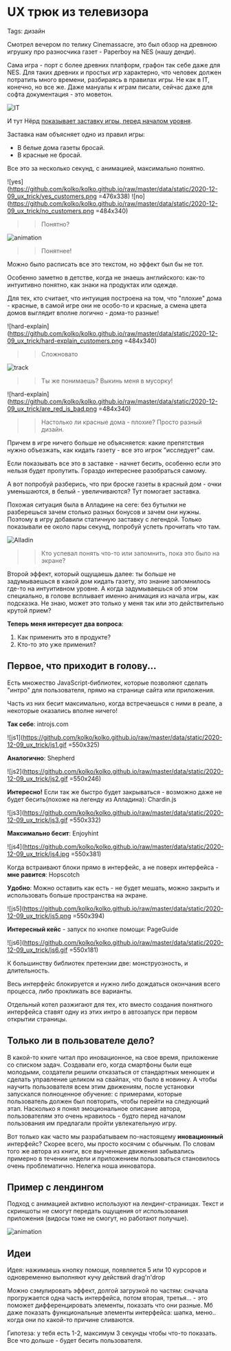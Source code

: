 # UX трюк из телевизора
Tags: дизайн


Смотрел вечером по телику Cinemassacre, это был обзор на древнюю игрушку про разносчика газет - Paperboy на NES (нашу денди).

Сама игра - порт с более древних платформ, графон так себе даже для NES. Для таких древних и простых игр характерно, что человек должен потратить много времени, разбираясь в правилах игры. Не как в IT, конечно, но все же. Даже мануалы к играм писали, сейчас даже для софта документация - это моветон.

![IT](https://github.com/kolko/kolko.github.io/raw/master/data/static/2020-12-09_ux_trick/it.png)

И тут Нёрд [показывает заставку игры, перед началом уровня](https://www.youtube.com/embed/5oH0rzY5zOA?start=140).

Заставка нам объясняет одно из правил игры:
  * В белые дома газеты бросай.
  * В красные не бросай.

Все это за несколько секунд, с анимацией, максимально понятно.

![yes](https://github.com/kolko/kolko.github.io/raw/master/data/static/2020-12-09_ux_trick/yes_customers.png =476x338) ![no](https://github.com/kolko/kolko.github.io/raw/master/data/static/2020-12-09_ux_trick/no_customers.png =484x340)

>> Понятно?

![animation](https://github.com/kolko/kolko.github.io/raw/master/data/static/2020-12-09_ux_trick/animation.gif)

>> Понятнее!

Можно было расписать все это текстом, но эффект был бы не тот.

Особенно заметно в детстве, когда не знаешь английского: как-то интуитивно понятно, как знаки на продуктах или одежде.

Для тех, кто считает, что интуиция построена на том, что "плохие" дома - красные, в самой игре они не особо-то и красные, а смена цвета домов выглядит вполне логично - дома-то разные!


![hard-explain](https://github.com/kolko/kolko.github.io/raw/master/data/static/2020-12-09_ux_trick/hard-explain_customers.png =484x340)
>> Сложновато


![track](https://github.com/kolko/kolko.github.io/raw/master/data/static/2020-12-09_ux_trick/trash.jpg)
>> Ты же понимаешь? Выкинь меня в мусорку!


![hard-explain](https://github.com/kolko/kolko.github.io/raw/master/data/static/2020-12-09_ux_trick/are_red_is_bad.png =484x340)
>> Настолько ли красные дома - плохие? Просто разный дизайн.


Причем в игре ничего больше не объясняется: какие препятствия нужно объезжать, как кидать газету - все это игрок "исследует" сам.

Если показывать все это в заcтавке - начнет бесить, особенно если это нельзя будет пропутить. Гораздо интереснее разобраться самому.

А вот попробуй разберись, что при броске газеты в красный дом - очки уменьшаются, в белый - увеличиваются? Тут помогает заставка.

Похожая ситуация была в Алладине на сеге: без бутылки не разберешься зачем столько разных бонусов и зачем они нужны. Поэтому в игру добавили статичную заставку с легендой. Только показывали ее около пары секунд, попробуй успеть прочитать что там.

![Alladin](https://github.com/kolko/kolko.github.io/raw/master/data/static/2020-12-09_ux_trick/aladdin.jpg)
>> Кто успевал понять что-то или запомнить, пока это было на экране?

Второй эффект, который ощущаешь далее: ты больше не задумываешься в какой дом кидать газету, это знание запомнилось где-то на интуитивном уровне. А когда задумываешься об этом специально, в голове всплывает именно анимация из начала игры, как подсказка. Не знаю, может это только у меня так или это действительно крутой прием?


**Теперь меня интересует два вопроса**:
1. Как применить это в продукте?
2. Кто-то это уже применил?



## Первое, что приходит в голову...

Есть множество JavaScript-библиотек, которые позволяют сделать "интро" для пользователя, прямо на странице сайта или приложения.

Часть из них бесит максимально, когда встречаешься с ними в реале, а некоторые оказались вполне ничего!


**Так себе**: introjs.com

![js1](https://github.com/kolko/kolko.github.io/raw/master/data/static/2020-12-09_ux_trick/js1.gif =550x325)

**Аналогично**: Shepherd

![js2](https://github.com/kolko/kolko.github.io/raw/master/data/static/2020-12-09_ux_trick/js2.gif =550x246)

**Интересно!** Если так же быстро будет закрываться - возможно даже не будет бесить(похоже на легенду из Алладина): Chardin.js

![js3](https://github.com/kolko/kolko.github.io/raw/master/data/static/2020-12-09_ux_trick/js3.gif =550x332)

**Максимально бесит**: Enjoyhint

![js4](https://github.com/kolko/kolko.github.io/raw/master/data/static/2020-12-09_ux_trick/js4.jpg =550x381)

Когда встраивают блоки прямо в интерфейс, а не поверх интерфейса - **мне равится**: Hopscotch

**Удобно**: Можно оставить как есть - не будет мешать, можно закрыть и использовать больше пространства на экране.

![js5](https://github.com/kolko/kolko.github.io/raw/master/data/static/2020-12-09_ux_trick/js5.png =550x394)

**Интересный кейс** - запуск по кнопке помощи: PageGuide

![js6](https://github.com/kolko/kolko.github.io/raw/master/data/static/2020-12-09_ux_trick/js6.gif =550x181)

К большинству библиотек претензии две: монструозность, и длительность.

Весь интерфейс блокируется и нужно либо дождаться окончания всего процесса, либо прокликать все варианты.

Отдельный котел разжигают для тех, кто вместо создания понятного интерфейса ставят одну из этих интро в автозапуск при первом открытии страницы.


## Только ли в пользователе дело?

В какой-то книге читал про иновационное, на свое время, приложение со списком задач. Создавали его, когда смартфоны были еще молодыми, создатели решили отказаться от стандартных менюшек и сделать управление целиком на свайпах, что было в новинку. А чтобы научить пользователя всем этим движениям, после установки запускался полноценное обучение: с примерами, которые пользователь должен был повторить, чтобы перейти на следующий этап. Насколько я понял эмоциональное описание автора, пользователям это очень нравилось - будто перед началом пользования им предлагали пройти увлекательную игру.

Вот только как часто мы разрабатываем по-настоящему **иновационный** интерфейс? Скорее всего, мы просто косячим с обычным. По словам того же автора из книги, все выученные движения забывались примерно в течении недели и приложением пользоваться становилось очень проблематично. Нелегка ноша инноватора.


## Пример с лендингом

Подход с анимацией активно используют на лендинг-страницах. Текст и скриншоты не смогут передать ощущения от использования приложения (видосы тоже не смогут, но работают получше).

![animation](https://github.com/kolko/kolko.github.io/raw/master/data/static/2020-12-09_ux_trick/active_example.gif)


## Идеи


Идея: нажимаешь кнопку помощи, появляется 5 или 10 курсоров и одновременно выполняют кучу действий drag'n'drop


Можно сэмулировать эффект, долгой загрузкой по частям: сначала прогружается одна часть интерфейса, потом вторая, третья... - это поможет дифференцировать элементы, показать что они разные. Мб даже показать функциональные элементы интерфейса: шапка, меню.. когда они по какой-то причине сливаются.


Гипотеза: у тебя есть 1-2, максимум 3 секунды чтобы что-то показать. Все что дольше - будет бесить пользователя.





